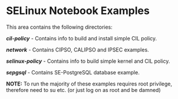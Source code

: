 # SELinux Notebook Examples

This area contains the following directories:

***cil-policy*** - Contains info to build and install simple CIL policy.

***network*** - Contains CIPSO, CALIPSO and IPSEC examples.

***selinux-policy*** - Contains info to build simple kernel and CIL policy.

***sepgsql*** - Contains SE-PostgreSQL database example.

**NOTE:** To run the majority of these examples requires root privilege,
therefore need to su etc. (or just log on as root and be damned)
